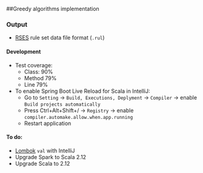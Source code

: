 ##Greedy algorithms implementation

### Output
* [RSES](http://logic.mimuw.edu.pl/~rses/RSES_doc_eng.pdf) rule set data file format (`.rul`)

#### Development
* Test coverage:
  * Class: 90%
  * Method 79%
  * Line 79%
* To enable Spring Boot Live Reload for Scala in IntelliJ:
  * Go to `Setting` -> `Build, Executions, Deplyment` -> `Compiler` -> enable `Build projects automatically`
  * Press Ctrl+Alt+Shift+/ -> `Registry` -> enable `compiler.automake.allow.when.app.running`
  * Restart application

#### To do:
* [Lombok](https://projectlombok.org/features/index.html) `val` with IntelliJ
* Upgrade Spark to Scala 2.12
* Upgrade Scala to 2.12
